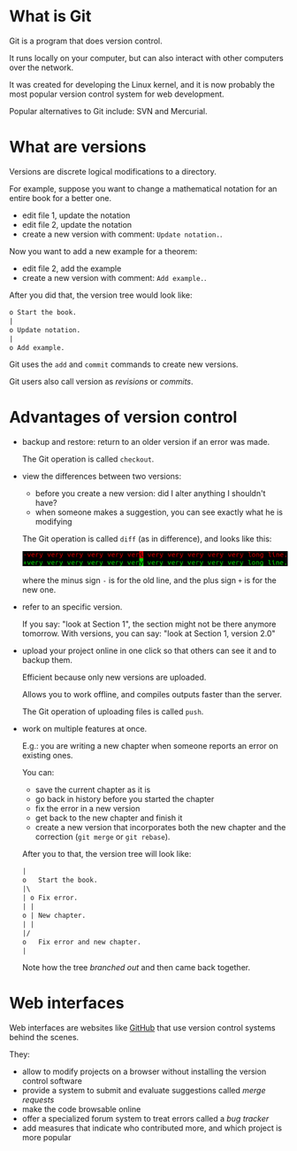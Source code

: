 # What is Git

Git is a program that does version control.

It runs locally on your computer, but can also interact with other computers over the network.

It was created for developing the Linux kernel, and it is now probably the most popular
version control system for web development.

Popular alternatives to Git include: SVN and Mercurial.

# What are versions

Versions are discrete logical modifications to a directory.

For example, suppose you want to change a mathematical notation for an entire book for a better one.

- edit file 1, update the notation
- edit file 2, update the notation
- create a new version with comment: `Update notation.`.

Now you want to add a new example for a theorem:

- edit file 2, add the example
- create a new version with comment: `Add example.`.

After you did that, the version tree would look like:

    o Start the book.
    |
    o Update notation.
    |
    o Add example.

Git uses the `add` and `commit` commands to create new versions.

Git users also call version as *revisions* or *commits*.

# Advantages of version control

-   backup and restore: return to an older version if an error was made.

    The Git operation is called `checkout`.

-   view the differences between two versions:

    - before you create a new version: did I alter anything I shouldn't have?
    - when someone makes a suggestion, you can see exactly what he is modifying

    The Git operation is called `diff` (as in difference), and looks like this:

    ![diff](diff.png)

    where the minus sign `-` is for the old line, and the plus sign `+` is for the new one.

-   refer to an specific version.

    If you say: "look at Section 1", the section might not be there anymore tomorrow.
    With versions, you can say: "look at Section 1, version 2.0"

-   upload your project online in one click so that others can see it and to backup them.

    Efficient because only new versions are uploaded.

    Allows you to work offline, and compiles outputs faster than the server.

    The Git operation of uploading files is called `push`.

-   work on multiple features at once.

    E.g.: you are writing a new chapter when someone reports an error on existing ones.

    You can:

    - save the current chapter as it is
    - go back in history before you started the chapter
    - fix the error in a new version
    - get back to the new chapter and finish it
    - create a new version that incorporates both the new chapter and the correction
        (`git merge` or `git rebase`).

    After you to that, the version tree will look like:

        |
        o   Start the book.
        |\
        | o Fix error.
        | |
        o | New chapter.
        | |
        |/
        o   Fix error and new chapter.
        |

    Note how the tree *branched out* and then came back together.

# Web interfaces

Web interfaces are websites like [GitHub](https://github.com)
that use version control systems behind the scenes.

They:

- allow to modify projects on a browser without installing the version control software
- provide a system to submit and evaluate suggestions called *merge requests*
- make the code browsable online
- offer a specialized forum system to treat errors called a *bug tracker*
- add measures that indicate who contributed more, and which project is more popular
